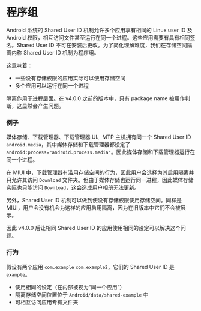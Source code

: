 # 程序组

Android 系统的 Shared User ID 机制允许多个应用享有相同的 Linux user ID 及 Android 权限，相互访问文件甚至运行在同一个进程。这些应用需要有具有相同签名。Shared User ID 不可在安装后更改。为了简化理解难度，我们在存储空间隔离内称 Shared User ID 机制为程序组。

这意味着：

* 一些没有存储权限的应用实际可以使用存储空间
* 多个应用可以运行在同一个进程

隔离作用于进程层面。在 v4.0.0 之前的版本中，只有 package name 被用作判断，这显然会产生问题。

### 例子

媒体存储、下载管理器、下载管理器 UI、MTP 主机拥有同一个 Shared User ID `android.media`，其中媒体存储和下载管理器都设定了 `android:process="android.process.media"`。因此媒体存储和下载管理器运行在同一个进程。

在 MIUI 中，下载管理器有滥用存储空间的行为，因此用户会选择为其启用隔离并只允许其访问 `Download` 文件夹。但由于媒体存储也运行同一进程，因此媒体存储实际也只能访问 `Download`，这会造成用户相册无法更新。

另外，Shared User ID 机制可以做到使没有存储权限使用存储空间。同样是 MIUI，用户会没有机会为这样的应用启用隔离，因为在旧版本中它们不会被展示。

因此 v4.0.0 后让相同 Shared User ID 的应用使用相同的设定可以解决这个问题。

### 行为

假设有两个应用 `com.example` `com.example2`，它们的 Shared User ID 是 `example`。

* 使用相同的设定（在内部被视为“同一个应用”）
* 隔离存储空间位置位于 `Android/data/shared-example` 中
* 可相互访问应用专有文件夹